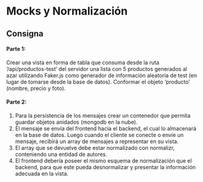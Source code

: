 # Mocks y Normalización
## Consigna

#### Parte 1:
Crear una vista en forma de tabla que consuma desde la ruta ‘/api/productos-test’ del servidor una lista con
5 productos generados al azar utilizando Faker.js como generador de información aleatoria de test (en lugar de tomarse desde la base de datos). Conformar el objeto ‘producto’ (nombre, precio y foto).

#### Parte 2:
1. Para la persistencia de los mensajes crear un contenedor que permita guardar objetos anidados (mongodb en la nube).
2. El mensaje se envía del frontend hacia el backend, el cual lo almacenará en la base de datos. Luego cuando el cliente se conecte o envíe un mensaje, recibirá un array de mensajes a representar en su vista.
3. El array que se devuelve debe estar normalizado con normalizr, conteniendo una entidad de autores. 
4. El frontend debería poseer el mismo esquema de normalización que el backend, para que este pueda desnormalizar y presentar la información adecuada en la vista.
